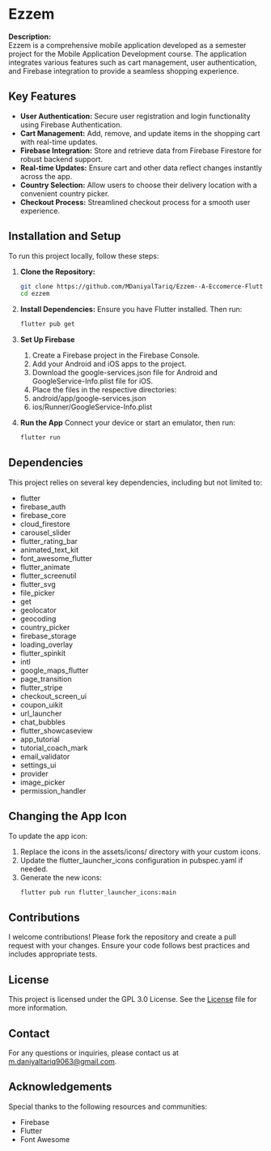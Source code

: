 # Ezzem

**Description:**  
Ezzem is a comprehensive mobile application developed as a semester project for the Mobile Application Development course. The application integrates various features such as cart management, user authentication, and Firebase integration to provide a seamless shopping experience.

## Key Features

- **User Authentication:** Secure user registration and login functionality using Firebase Authentication.
- **Cart Management:** Add, remove, and update items in the shopping cart with real-time updates.
- **Firebase Integration:** Store and retrieve data from Firebase Firestore for robust backend support.
- **Real-time Updates:** Ensure cart and other data reflect changes instantly across the app.
- **Country Selection:** Allow users to choose their delivery location with a convenient country picker.
- **Checkout Process:** Streamlined checkout process for a smooth user experience.

## Installation and Setup

To run this project locally, follow these steps:

1. **Clone the Repository:**
   ```sh
   git clone https://github.com/MDaniyalTariq/Ezzem--A-Eccomerce-Flutter-App.git
   cd ezzem
2. **Install Dependencies:**
Ensure you have Flutter installed. Then run:

   ```sh
   flutter pub get
3. **Set Up Firebase**
    1. Create a Firebase project in the Firebase Console.
    2. Add your Android and iOS apps to the project.
    3. Download the google-services.json file for Android and GoogleService-Info.plist file for iOS.
    4. Place the files in the respective directories:
    5. android/app/google-services.json
    6. ios/Runner/GoogleService-Info.plist
4. **Run the App**
   Connect your device or start an emulator, then run:

   ```sh
   flutter run
## Dependencies 
This project relies on several key dependencies, including but not limited to:

   - flutter
   - firebase_auth
   - firebase_core
   - cloud_firestore
   - carousel_slider
   - flutter_rating_bar
   - animated_text_kit
   - font_awesome_flutter
   - flutter_animate
   - flutter_screenutil
   - flutter_svg
   - file_picker
   - get
   - geolocator
   - geocoding
   - country_picker
   - firebase_storage
   - loading_overlay
   - flutter_spinkit
   - intl
   - google_maps_flutter
   - page_transition   
   - flutter_stripe
   - checkout_screen_ui
   - coupon_uikit
   - url_launcher
   - chat_bubbles
   - flutter_showcaseview
   - app_tutorial
   - tutorial_coach_mark
   - email_validator
   - settings_ui
   - provider
   - image_picker
   - permission_handler
## Changing the App Icon
   To update the app icon:

   1. Replace the icons in the assets/icons/ directory with your custom icons.
   2. Update the flutter_launcher_icons configuration in pubspec.yaml if needed.
   3. Generate the new icons:
       ```sh
       flutter pub run flutter_launcher_icons:main
## Contributions
   I welcome contributions! Please fork the repository and create a pull request with your changes. Ensure your code follows best practices and includes appropriate tests.
## License
   This project is licensed under the GPL 3.0 License. See the [License](https://github.com/MDaniyalTariq/Ezzem--A-Eccomerce-Flutter-App?tab=GPL-3.0-1-ov-file#)
 file for more information.
## Contact
   For any questions or inquiries, please contact us at [m.daniyaltariq9063@gmail.com](m.daniyaltariq9063@gmail.com).
## Acknowledgements
   Special thanks to the following resources and communities:

  * Firebase
  * Flutter
  * Font Awesome
